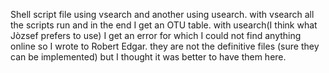 Shell script file using vsearch and another using usearch. with vsearch all the scripts run and in the end I get an OTU table. with usearch(I think what Jòzsef prefers to use) I get an error for which I could not find anything online so I wrote to Robert Edgar. they are not the definitive files (sure they can be implemented) but I thought it was better to have them here.  
